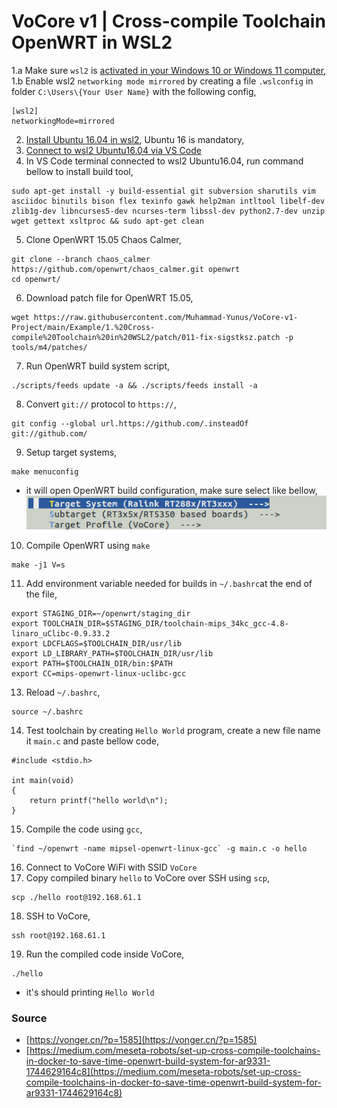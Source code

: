 # VoCore v1 | Cross-compile Toolchain OpenWRT in WSL2

1.a Make sure `wsl2` is [activated in your Windows 10 or Windows 11 computer](https://learn.microsoft.com/id-id/windows/wsl/install#prerequisites),
1.b Enable wsl2 `networking mode mirrored` by creating a file `.wslconfig` in folder `C:\Users\{Your User Name}` with the following config,
```
[wsl2]
networkingMode=mirrored
```
2. [Install Ubuntu 16.04 in wsl2](https://gist.github.com/xynova/87beae35688476efb2ee290d3926f5bb), Ubuntu 16 is mandatory,
3. [Connect to wsl2 Ubuntu16.04  via VS Code](https://code.visualstudio.com/docs/remote/wsl)
4. In VS Code terminal connected to wsl2 Ubuntu16.04, run command bellow to install build tool,
```
sudo apt-get install -y build-essential git subversion sharutils vim asciidoc binutils bison flex texinfo gawk help2man intltool libelf-dev zlib1g-dev libncurses5-dev ncurses-term libssl-dev python2.7-dev unzip wget gettext xsltproc && sudo apt-get clean
```
5. Clone OpenWRT 15.05 Chaos Calmer,
```
git clone --branch chaos_calmer https://github.com/openwrt/chaos_calmer.git openwrt
cd openwrt/
```
6. Download patch file for OpenWRT 15.05,
```
wget https://raw.githubusercontent.com/Muhammad-Yunus/VoCore-v1-Project/main/Example/1.%20Cross-compile%20Toolchain%20in%20WSL2/patch/011-fix-sigstksz.patch -p tools/m4/patches/
```
7. Run OpenWRT build system script,
```
./scripts/feeds update -a && ./scripts/feeds install -a
```
8. Convert `git://` protocol to `https://`,
```
git config --global url.https://github.com/.insteadOf git://github.com/
```
9. Setup target systems,
```
make menuconfig
```
- it will open OpenWRT build configuration, make sure select like bellow,
![](img/build-condif.png)
10. Compile OpenWRT using `make`
```
make -j1 V=s
```
11. Add environment variable needed for builds in `~/.bashrc`at the end of the file, 
```
export STAGING_DIR=~/openwrt/staging_dir
export TOOLCHAIN_DIR=$STAGING_DIR/toolchain-mips_34kc_gcc-4.8-linaro_uClibc-0.9.33.2
export LDCFLAGS=$TOOLCHAIN_DIR/usr/lib
export LD_LIBRARY_PATH=$TOOLCHAIN_DIR/usr/lib
export PATH=$TOOLCHAIN_DIR/bin:$PATH
export CC=mips-openwrt-linux-uclibc-gcc
```
13. Reload `~/.bashrc`,
```
source ~/.bashrc
```
14. Test toolchain by creating `Hello World` program, create a new file name it `main.c` and paste bellow code,
```
#include <stdio.h>

int main(void)
{
    return printf("hello world\n");
}
```
15. Compile the code using `gcc`,
```
`find ~/openwrt -name mipsel-openwrt-linux-gcc` -g main.c -o hello
```
16. Connect to VoCore WiFi with SSID `VoCore`
17. Copy compiled binary `hello` to VoCore over SSH using `scp`,
```
scp ./hello root@192.168.61.1
```
18. SSH to VoCore,  
```
ssh root@192.168.61.1
```
19. Run the compiled code inside VoCore,
```
./hello
``` 
- it's should printing `Hello World`


### Source
- [https://vonger.cn/?p=1585](https://vonger.cn/?p=1585)
- [https://medium.com/meseta-robots/set-up-cross-compile-toolchains-in-docker-to-save-time-openwrt-build-system-for-ar9331-1744629164c8](https://medium.com/meseta-robots/set-up-cross-compile-toolchains-in-docker-to-save-time-openwrt-build-system-for-ar9331-1744629164c8)